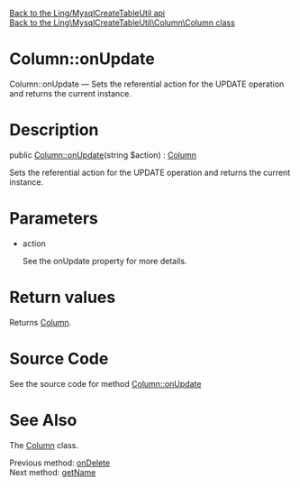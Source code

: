 [Back to the Ling/MysqlCreateTableUtil api](https://github.com/lingtalfi/MysqlCreateTableUtil/blob/master/doc/api/Ling/MysqlCreateTableUtil.md)<br>
[Back to the Ling\MysqlCreateTableUtil\Column\Column class](https://github.com/lingtalfi/MysqlCreateTableUtil/blob/master/doc/api/Ling/MysqlCreateTableUtil/Column/Column.md)


Column::onUpdate
================



Column::onUpdate — Sets the referential action for the UPDATE operation and returns the current instance.




Description
================


public [Column::onUpdate](https://github.com/lingtalfi/MysqlCreateTableUtil/blob/master/doc/api/Ling/MysqlCreateTableUtil/Column/Column/onUpdate.md)(string $action) : [Column](https://github.com/lingtalfi/MysqlCreateTableUtil/blob/master/doc/api/Ling/MysqlCreateTableUtil/Column/Column.md)




Sets the referential action for the UPDATE operation and returns the current instance.




Parameters
================


- action

    See the onUpdate property for more details.


Return values
================

Returns [Column](https://github.com/lingtalfi/MysqlCreateTableUtil/blob/master/doc/api/Ling/MysqlCreateTableUtil/Column/Column.md).








Source Code
===========
See the source code for method [Column::onUpdate](https://github.com/lingtalfi/MysqlCreateTableUtil/blob/master/Column/Column.php#L295-L299)


See Also
================

The [Column](https://github.com/lingtalfi/MysqlCreateTableUtil/blob/master/doc/api/Ling/MysqlCreateTableUtil/Column/Column.md) class.

Previous method: [onDelete](https://github.com/lingtalfi/MysqlCreateTableUtil/blob/master/doc/api/Ling/MysqlCreateTableUtil/Column/Column/onDelete.md)<br>Next method: [getName](https://github.com/lingtalfi/MysqlCreateTableUtil/blob/master/doc/api/Ling/MysqlCreateTableUtil/Column/Column/getName.md)<br>

